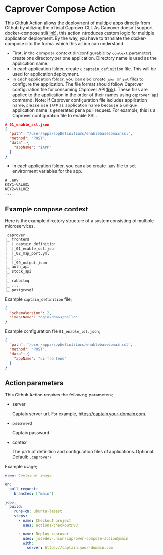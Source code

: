 # Caprover Compose Action

This Github Action allows the deployment of multiple apps directly from Github by utilizing the official Caprover CLI.
As Caprover doesn't support docker-compose stil([link](https://caprover.com/docs/docker-compose.html)), this action introduces custom logic for multiple application deployment. By the way, you have to translate the docker-compose into the format which this action can understand.

- First, in the compose context dir(configurable by `context` parameter), create one directory per one application. Directory name is used as the application name.
- In each application folder, create a `captain_definition` file. This will be used for application deployment.
- In each application folder, you can also create `json` or `yml` files to configure the application. The file format should follow Caprover configuration file for consuming Caprover API([link](https://github.com/caprover/caprover-cli/tree/master#api)). These files are applied to the application in the order of their names using `caprover api` command.
Note: If Caprover configuration file includes application name, please use `$APP` as application name because a unique application name is generated per a pull request.
For example, this is a Caprover configuration file to enable SSL.
```json
# 01_enable_ssl.json
{
  "path": "/user/apps/appDefinitions/enablebasedomainssl",
  "method": "POST",
  "data": {
    "appName": "$APP"
  }
}
```
- In each application folder, you can also create `.env` file to set environment variables for the app.
```txt
# .env
KEY1=VALUE1
KEY2=VALUE2
...
```

## Example compose context
Here is the example directory structure of a system consisting of multiple microservices.
```txt
.caprover
|_ frontend
|  |_captain_definition
|  |_01_enable_ssl.json
|  |_02_map_port.yml
|  |_...
|  |_99_output.json
|_ auth_api
|_ stock_api
|_ ...
|_ rabbitmq
|_ ...
|_ postgresql

```
Example `captain_definition` file;
```json
{
  "schemaVersion": 2,
  "imageName": "nginxdemos/hello"
}
```
Example configuration file `01_enable_ssl.json`;
```json
{
  "path": "/user/apps/appDefinitions/enablebasedomainssl",
  "method": "POST",
  "data": {
    "appName": "ci-frontend"
  }
}
```

## Action parameters
This Github Action requires the following parameters;
- server

  Captain server url. For example, https://captain.your-domain.com.
- password

  Captain password.
- context

  The path of definition and configuration files of applications. Optional. Default: `.caprover/`

Example usage;
```yaml
name: Container image

on:
  pull_request:
    branches: ["main"]

jobs:
  build:
    runs-on: ubuntu-latest
    steps:
      - name: Checkout project
        uses: actions/checkout@v3

      - name: Deploy caprover
        uses: josedev-union/caprover-compose-action@main
        with:
          server: https://captain.your-domain.com
```
